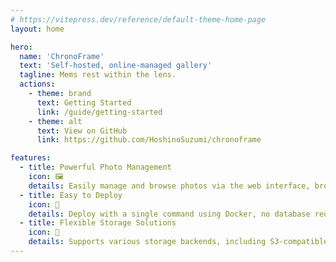 ```yaml
---
# https://vitepress.dev/reference/default-theme-home-page
layout: home

hero:
  name: 'ChronoFrame'
  text: 'Self-hosted, online-managed gallery'
  tagline: Mems rest within the lens.
  actions:
    - theme: brand
      text: Getting Started
      link: /guide/getting-started
    - theme: alt
      text: View on GitHub
      link: https://github.com/HoshinoSuzumi/chronoframe

features:
  - title: Powerful Photo Management
    icon: 🖼️
    details: Easily manage and browse photos via the web interface, browse photo locations on a map.
  - title: Easy to Deploy
    icon: 🚀
    details: Deploy with a single command using Docker, no database required(based on SQLite3).
  - title: Flexible Storage Solutions
    icon: 💾
    details: Supports various storage backends, including S3-compatible storage, GitHub (WIP), and local filesystem (WIP).
---
```

